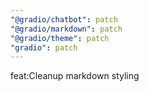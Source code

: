 ```yaml
---
"@gradio/chatbot": patch
"@gradio/markdown": patch
"@gradio/theme": patch
"gradio": patch
---
```


feat:Cleanup markdown styling
